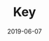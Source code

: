 ---
title: Key
date: '2019-06-07'
thumb_image: images/mar-4yo/4-mar-key.jpg
thumb_image_alt: Key
image: images/mar-4yo/4-mar-key.jpg
image_alt: Key
template: project
---	